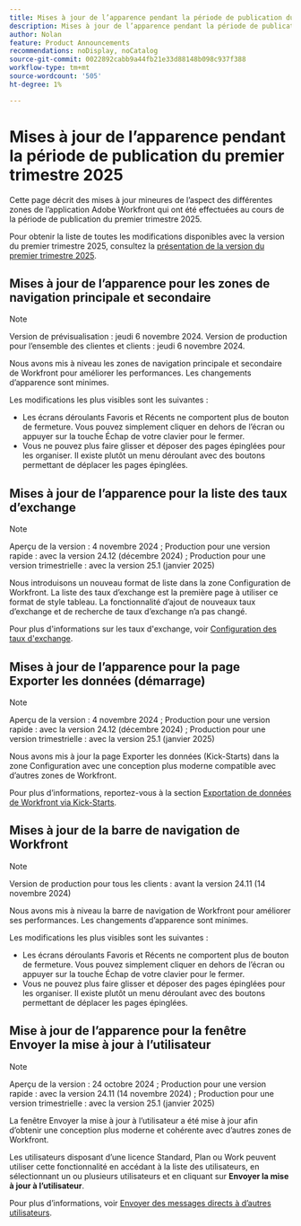 ```yaml
---
title: Mises à jour de l’apparence pendant la période de publication du premier trimestre 2025
description: Mises à jour de l’apparence pendant la période de publication du premier trimestre 2025
author: Nolan
feature: Product Announcements
recommendations: noDisplay, noCatalog
source-git-commit: 0022892cabb9a44fb21e33d88148b098c937f388
workflow-type: tm+mt
source-wordcount: '505'
ht-degree: 1%

---
```


# Mises à jour de l’apparence pendant la période de publication du premier trimestre 2025

Cette page décrit des mises à jour mineures de l’aspect des différentes zones de l’application Adobe Workfront qui ont été effectuées au cours de la période de publication du premier trimestre 2025.

Pour obtenir la liste de toutes les modifications disponibles avec la version du premier trimestre 2025, consultez la [présentation de la version du premier trimestre 2025](/help/quicksilver/product-announcements/product-releases/25-q1-release-activity/25-q1-release-overview.md).

## Mises à jour de l’apparence pour les zones de navigation principale et secondaire

>[!NOTE]
>
>Version de prévisualisation : jeudi 6 novembre 2024. Version de production pour l’ensemble des clientes et clients : jeudi 6 novembre 2024.

Nous avons mis à niveau les zones de navigation principale et secondaire de Workfront pour améliorer les performances. Les changements d’apparence sont minimes.

Les modifications les plus visibles sont les suivantes :

* Les écrans déroulants Favoris et Récents ne comportent plus de bouton de fermeture. Vous pouvez simplement cliquer en dehors de l’écran ou appuyer sur la touche Échap de votre clavier pour le fermer.
* Vous ne pouvez plus faire glisser et déposer des pages épinglées pour les organiser. Il existe plutôt un menu déroulant avec des boutons permettant de déplacer les pages épinglées.

## Mises à jour de l’apparence pour la liste des taux d’exchange

>[!NOTE]
>
>Aperçu de la version : 4 novembre 2024 ; Production pour une version rapide : avec la version 24.12 (décembre 2024) ; Production pour une version trimestrielle : avec la version 25.1 (janvier 2025)

Nous introduisons un nouveau format de liste dans la zone Configuration de Workfront. La liste des taux d’exchange est la première page à utiliser ce format de style tableau. La fonctionnalité d’ajout de nouveaux taux d’exchange et de recherche de taux d’exchange n’a pas changé.

Pour plus d&#39;informations sur les taux d&#39;exchange, voir [Configuration des taux d&#39;exchange](/help/quicksilver/administration-and-setup/manage-workfront/exchange-rates/set-up-exchange-rates.md).

## Mises à jour de l’apparence pour la page Exporter les données (démarrage)

>[!NOTE]
>
>Aperçu de la version : 4 novembre 2024 ; Production pour une version rapide : avec la version 24.12 (décembre 2024) ; Production pour une version trimestrielle : avec la version 25.1 (janvier 2025)

Nous avons mis à jour la page Exporter les données (Kick-Starts) dans la zone Configuration avec une conception plus moderne compatible avec d’autres zones de Workfront.

Pour plus d’informations, reportez-vous à la section [Exportation de données de Workfront via Kick-Starts](/help/quicksilver/administration-and-setup/manage-workfront/using-kick-starts/export-data-from-wf-via-kick-starts.md).

## Mises à jour de la barre de navigation de Workfront

>[!NOTE]
>
>Version de production pour tous les clients : avant la version 24.11 (14 novembre 2024)

Nous avons mis à niveau la barre de navigation de Workfront pour améliorer ses performances. Les changements d’apparence sont minimes.

Les modifications les plus visibles sont les suivantes :

* Les écrans déroulants Favoris et Récents ne comportent plus de bouton de fermeture. Vous pouvez simplement cliquer en dehors de l’écran ou appuyer sur la touche Échap de votre clavier pour le fermer.
* Vous ne pouvez plus faire glisser et déposer des pages épinglées pour les organiser. Il existe plutôt un menu déroulant avec des boutons permettant de déplacer les pages épinglées.

## Mise à jour de l’apparence pour la fenêtre Envoyer la mise à jour à l’utilisateur

>[!NOTE]
>
>Aperçu de la version : 24 octobre 2024 ; Production pour une version rapide : avec la version 24.11 (14 novembre 2024) ; Production pour une version trimestrielle : avec la version 25.1 (janvier 2025)

La fenêtre Envoyer la mise à jour à l’utilisateur a été mise à jour afin d’obtenir une conception plus moderne et cohérente avec d’autres zones de Workfront.

Les utilisateurs disposant d’une licence Standard, Plan ou Work peuvent utiliser cette fonctionnalité en accédant à la liste des utilisateurs, en sélectionnant un ou plusieurs utilisateurs et en cliquant sur **Envoyer la mise à jour à l’utilisateur**.

Pour plus d’informations, voir [Envoyer des messages directs à d’autres utilisateurs](/help/quicksilver/people-teams-and-groups/work-directly-with-others/send-direct-messages-to-other-users.md).
